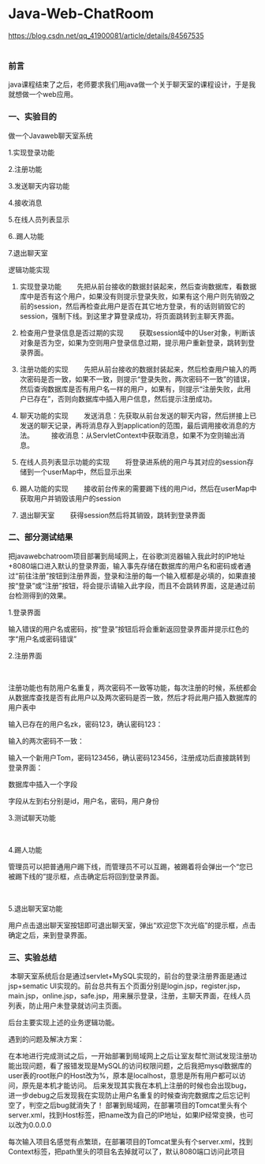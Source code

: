 # Java-Web-ChatRoom
https://blog.csdn.net/qq_41900081/article/details/84567535
                                            
### 前言
java课程结束了之后，老师要求我们用java做一个关于聊天室的课程设计，于是我就想做一个web应用。

### 一、实验目的
做一个Javaweb聊天室系统

1.实现登录功能

2.注册功能

3.发送聊天内容功能

4.接收消息

5.在线人员列表显示

6..踢人功能

7.退出聊天室

逻辑功能实现
1. 实现登录功能
       先把从前台接收的数据封装起来，然后查询数据库，看数据库中是否有这个用户，如果没有则提示登录失败，如果有这个用户则先销毁之前的session，然后再检查此用户是否在其它地方登录，有的话则销毁它的session，强制下线。到这里才算登录成功，将页面跳转到主聊天界面。

2. 检查用户登录信息是否过期的实现
       获取session域中的User对象，判断该对象是否为空，如果为空则用户登录信息过期，提示用户重新登录，跳转到登录界面。

3. 注册功能的实现
       先把从前台接收的数据封装起来，然后检查用户输入的两次密码是否一致，如果不一致，则提示“登录失败，两次密码不一致”的错误，然后查询数据库是否有用户名一样的用户，如果有，则提示“注册失败，此用户已存在”，否则向数据库中插入用户信息，然后提示注册成功。

4. 聊天功能的实现
       发送消息：先获取从前台发送的聊天内容，然后拼接上已发送的聊天记录，再将消息存入到application的范围，最后调用接收消息的方法。
        接收消息：从ServletContext中获取消息，如果不为空则输出消息。

5. 在线人员列表显示功能的实现
       将登录进系统的用户与其对应的session存储到一个userMap中，然后显示出来

6. 踢人功能的实现
       接收前台传来的需要踢下线的用户id，然后在userMap中获取用户并销毁该用户的session   

7. 退出聊天室
       获得session然后将其销毁，跳转到登录界面

### 二、部分测试结果
把javawebchatroom项目部署到局域网上，在谷歌浏览器输入我此时的IP地址+8080端口进入默认的登录界面，输入事先存储在数据库的用户名和密码或者通过“前往注册”按钮到注册界面，登录和注册的每一个输入框都是必填的，如果直接按“登录”或“注册”按钮，将会提示请输入此字段，而且不会跳转界面，这是通过前台检测得到的效果。

1.登录界面



输入错误的用户名或密码，按“登录”按钮后将会重新返回登录界面并提示红色的字“用户名或密码错误”



2.注册界面



  

注册功能也有防用户名重复，两次密码不一致等功能，每次注册的时候，系统都会从数据库查找是否有此用户以及两次密码是否一致，然后才将此用户插入数据库的用户表中

输入已存在的用户名zk，密码123，确认密码123：



输入的两次密码不一致：



输入一个新用户Tom，密码123456，确认密码123456，注册成功后直接跳转到登录界面：



数据库中插入一个字段



字段从左到右分别是id，用户名，密码，用户身份

3.测试聊天功能



 



4.踢人功能

管理员可以把普通用户踢下线，而管理员不可以互踢，被踢着将会弹出一个“您已被踢下线的”提示框，点击确定后将回到登录界面。

 

5.退出聊天室功能

用户点击退出聊天室按钮即可退出聊天室，弹出“欢迎您下次光临”的提示框，点击确定之后，来到登录界面。



### 三、实验总结
 本聊天室系统后台是通过servlet+MySQL实现的，前台的登录注册界面是通过jsp+sematic UI实现的。前台总共有五个页面分别是login.jsp，register.jsp，main.jsp，online.jsp，safe.jsp，用来展示登录，注册，主聊天界面，在线人员列表，防止用户未登录就访问主页面。

后台主要实现上述的业务逻辑功能。

遇到的问题及解决方案：

在本地进行完成测试之后，一开始部署到局域网上之后让室友帮忙测试发现注册功能出现问题，看了报错发现是MySQL的访问权限问题，之后我把mysql数据库的user表的root账户的Host改为%，原本是localhost，意思是所有用户都可以访问，原先是本机才能访问。
后来发现其实我在本机上注册的时候也会出现bug，进一步debug之后发现我在实现防止用户名重复的时候查询完数据库之后忘记判空了，判空之后bug就消失了！
部署到局域网，在部署项目的Tomcat里头有个server.xml，找到Host标签，把name改为自己的IP地址，如果IP经常变换，也可以改为0.0.0.0

每次输入项目名感觉有点繁琐，在部署项目的Tomcat里头有个server.xml，找到Context标签，把path里头的项目名去掉就可以了，默认8080端口访问此项目

